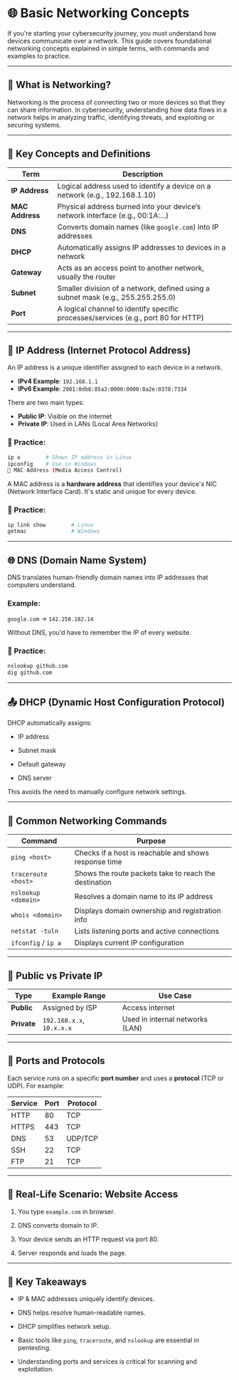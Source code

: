 # 🌐 Basic Networking Concepts
If you're starting your cybersecurity journey, you must understand how devices communicate over a network. This guide covers foundational networking concepts explained in simple terms, with commands and examples to practice.

---

## 📘 What is Networking?

Networking is the process of connecting two or more devices so that they can share information. In cybersecurity, understanding how data flows in a network helps in analyzing traffic, identifying threats, and exploiting or securing systems.

---

## 🧩 Key Concepts and Definitions

| Term           | Description                                                                 |
|----------------|-----------------------------------------------------------------------------|
| **IP Address** | Logical address used to identify a device on a network (e.g., 192.168.1.10) |
| **MAC Address**| Physical address burned into your device’s network interface (e.g., 00:1A:...) |
| **DNS**        | Converts domain names (like `google.com`) into IP addresses                 |
| **DHCP**       | Automatically assigns IP addresses to devices in a network                  |
| **Gateway**    | Acts as an access point to another network, usually the router              |
| **Subnet**     | Smaller division of a network, defined using a subnet mask (e.g., 255.255.255.0) |
| **Port**       | A logical channel to identify specific processes/services (e.g., port 80 for HTTP) |

---

## 🔢 IP Address (Internet Protocol Address)

An IP address is a unique identifier assigned to each device in a network.

- **IPv4 Example**: `192.168.1.1`
- **IPv6 Example**: `2001:0db8:85a3:0000:0000:8a2e:0370:7334`

There are two main types:
- **Public IP**: Visible on the internet
- **Private IP**: Used in LANs (Local Area Networks)

### 🧪 Practice:
```bash
ip a        # Shows IP address in Linux
ipconfig    # Use in Windows
🔐 MAC Address (Media Access Control)
```
A MAC address is a **hardware address** that identifies your device's NIC (Network Interface Card). It's static and unique for every device.

### 🧪 Practice:
```bash
ip link show        # Linux
getmac              # Windows
```
* * * * *

🌐 DNS (Domain Name System)
---------------------------

DNS translates human-friendly domain names into IP addresses that computers understand.

### Example:

`google.com` → `142.250.182.14`

Without DNS, you'd have to remember the IP of every website.

### 🧪 Practice:
```bash
nslookup github.com
dig github.com
```
* * * * *

📤 DHCP (Dynamic Host Configuration Protocol)
---------------------------------------------

DHCP automatically assigns:

-   IP address

-   Subnet mask

-   Default gateway

-   DNS server

This avoids the need to manually configure network settings.

* * * * *

🧪 Common Networking Commands
-----------------------------

| Command | Purpose |
| --- | --- |
| `ping <host>` | Checks if a host is reachable and shows response time |
| `traceroute <host>` | Shows the route packets take to reach the destination |
| `nslookup <domain>` | Resolves a domain name to its IP address |
| `whois <domain>` | Displays domain ownership and registration info |
| `netstat -tuln` | Lists listening ports and active connections |
| `ifconfig` / `ip a` | Displays current IP configuration |

* * * * *

🧭 Public vs Private IP
-----------------------

| Type | Example Range | Use Case |
| --- | --- | --- |
| **Public** | Assigned by ISP | Access internet |
| **Private** | `192.168.x.x`, `10.x.x.x` | Used in internal networks (LAN) |

* * * * *

🔌 Ports and Protocols
----------------------

Each service runs on a specific **port number** and uses a **protocol** (TCP or UDP). For example:

| Service | Port | Protocol |
| --- | --- | --- |
| HTTP | 80 | TCP |
| HTTPS | 443 | TCP |
| DNS | 53 | UDP/TCP |
| SSH | 22 | TCP |
| FTP | 21 | TCP |

* * * * *

🎯 Real-Life Scenario: Website Access
-------------------------------------

1.  You type `example.com` in browser.

2.  DNS converts domain to IP.

3.  Your device sends an HTTP request via port 80.

4.  Server responds and loads the page.

* * * * *

🧠 Key Takeaways
----------------

-   IP & MAC addresses uniquely identify devices.

-   DNS helps resolve human-readable names.

-   DHCP simplifies network setup.

-   Basic tools like `ping`, `traceroute`, and `nslookup` are essential in pentesting.

-   Understanding ports and services is critical for scanning and exploitation.
